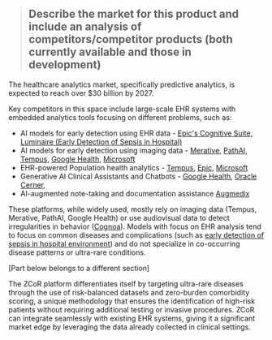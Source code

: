 > ## Describe the market for this product and include an analysis of competitors/competitor products (both currently available and those in development)

The healthcare analytics market, specifically predictive analytics, is expected to reach over $30 billion by 2027. 

Key competitors in this space include large-scale EHR systems with embedded analytics tools focusing on different problems, such as:

* AI models for early detection using EHR data - [Epic's Cognitive Suite, Luminaire (Early Detection of Sepsis in Hospital)](https://www.mayoclinicplatform.org/2024/05/02/using-ai-to-predict-the-onset-of-sepsis/)
* AI models for early detection using imaging data - [Merative](https://www.merative.com/content/dam/merative/documents/ebook/achieving-the-benefits-of-ai.pdf), [PathAI](https://www.pathai.com/), [Tempus](https://www.tempus.com/radiology/), [Google Health](https://health.google/health-research/imaging-and-diagnostics/), [Microsoft](https://www.microsoft.com/en-us/research/project/ai-for-health/)
* EHR-powered Population health analytics - [Tempus](https://www.tempus.com/life-sciences/lens/), [Epic](https://www.epic.com/software/ai/), [Microsoft](https://www.microsoft.com/en-us/research/project/ai-for-health/)
* Generative AI Clinical Assistants and Chatbots - [Google Health](https://sites.research.google/med-palm/), [Oracle Cerner](https://www.oracle.com/news/announcement/ai-powered-oracle-clinical-digital-assistant-transforms-interactions-between-practitioners-and-patients-2024-06-24/), 
* AI-augmented note-taking and documentation assistance [Augmedix](https://www.augmedix.com/)

These platforms, while widely used, mostly rely on imaging data (Tempus, Merative, PathAI, Google Health) or use audiovisual data to detect irregularities in behavior ([Cognoa](https://cognoa.com/technology/)). Models with focus on EHR analysis tend to focus on common diseases and complications (such as [early detection of sepsis in hospital environment](https://www.mayoclinicplatform.org/2024/05/02/using-ai-to-predict-the-onset-of-sepsis)) and do not specialize in co-occurring disease patterns or ultra-rare conditions.



[Part below belongs to a different section]

The ZCoR platform differentiates itself by targeting ultra-rare diseases through the use of risk-balanced datasets and zero-burden comorbidity scoring, a unique methodology that ensures the identification of high-risk patients without requiring additional testing or invasive procedures. ZCoR can integrate seamlessly with existing EHR systems, giving it a significant market edge by leveraging the data already collected in clinical settings.
